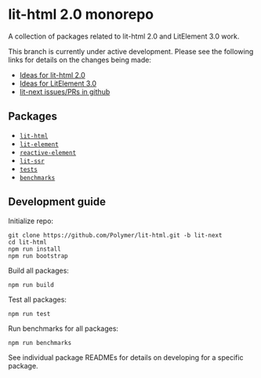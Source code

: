 # lit-html 2.0 monorepo

A collection of packages related to lit-html 2.0 and LitElement 3.0 work.

This branch is currently under active development. Please see the
following links for details on the changes being made:

- [Ideas for lit-html 2.0](https://github.com/Polymer/lit-html/issues/1182)
- [Ideas for LitElement 3.0](https://github.com/Polymer/lit-element/issues/1077)
- [lit-next issues/PRs in github](https://github.com/Polymer/lit-html/issues?q=is%3Aissue+label%3Alit-next+)

## Packages

- [`lit-html`](./packages/lit-html)
- [`lit-element`](./packages/lit-element)
- [`reactive-element`](./packages/reactive-element)
- [`lit-ssr`](./packages/lit-ssr)
- [`tests`](./packages/tests)
- [`benchmarks`](./packages/benchmarks)

## Development guide

Initialize repo:

```
git clone https://github.com/Polymer/lit-html.git -b lit-next
cd lit-html
npm run install
npm run bootstrap
```

Build all packages:

```
npm run build
```

Test all packages:

```
npm run test
```

Run benchmarks for all packages:

```
npm run benchmarks
```

See individual package READMEs for details on developing for a specific package.
